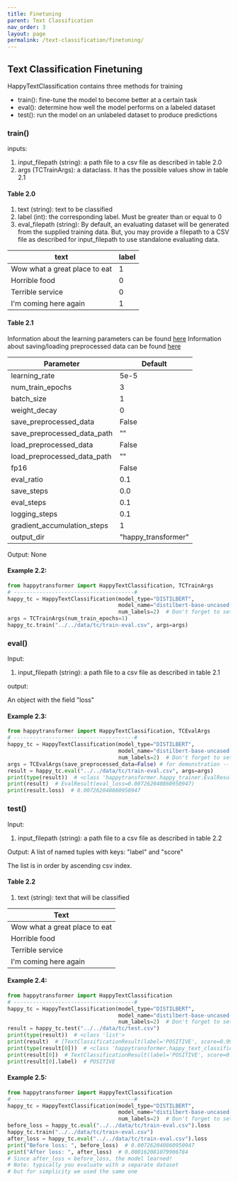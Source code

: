 ```yaml
---
title: Finetuning
parent: Text Classification
nav_order: 3
layout: page
permalink: /text-classification/finetuning/
---
```


## Text Classification Finetuning 

HappyTextClassification contains three methods for training 
- train(): fine-tune the model to become better at a certain task
- eval(): determine how well the model performs on a labeled dataset
- test(): run the model on an unlabeled dataset to produce predictions  

### train()

inputs: 
1. input_filepath (string): a path file to a csv file as described in table 2.0
2. args (TCTrainArgs): a dataclass. It has the possible values show in table 2.1

#### Table 2.0

1. text (string): text to be classified 
2. label (int): the corresponding label. Must be greater than or equal to 0
3. eval_filepath (string): By default, an evaluating dataset will be generated from the supplied training data. But, you may provide a filepath to a CSV file as described for input_filepath to use standalone evaluating data. 

| text                          | label |
|-------------------------------|-------|
| Wow what a great place to eat | 1     |
| Horrible food                 | 0     |
| Terrible service              | 0     |
| I'm coming here again         | 1     |


#### Table 2.1
Information about the learning parameters can be found [here](/learning-parameters/)
Information about saving/loading preprocessed data can be found [here](/save-load-data/)

| Parameter                    | Default             |
|------------------------------|---------------------|
| learning_rate                | 5e-5                |
| num_train_epochs             | 3                   |
| batch_size                   | 1                   |
| weight_decay                 | 0                   |
| save_preprocessed_data       | False               |
| save_preprocessed_data_path  | ""                  |
| load_preprocessed_data       | False               |
| load_preprocessed_data_path  | ""                  |
| fp16                         | False               |
| eval_ratio                   | 0.1                 |
| save_steps                   | 0.0                 |
| eval_steps                   | 0.1                 |
| logging_steps                | 0.1                 |
| gradient_accumulation_steps  | 1                   |
| output_dir                   | "happy_transformer" |

Output: None

#### Example 2.2:
```python
from happytransformer import HappyTextClassification, TCTrainArgs
# --------------------------------------#
happy_tc = HappyTextClassification(model_type="DISTILBERT",
                                   model_name="distilbert-base-uncased-finetuned-sst-2-english",
                                   num_labels=2)  # Don't forget to set num_labels! 
args = TCTrainArgs(num_train_epochs=1)
happy_tc.train("../../data/tc/train-eval.csv", args=args)

```

### eval()
Input:
1. input_filepath (string): a path file to a csv file as described in table 2.1

output:

An object with the field "loss"

#### Example 2.3:
```python
from happytransformer import HappyTextClassification, TCEvalArgs
# --------------------------------------#
happy_tc = HappyTextClassification(model_type="DISTILBERT",
                                   model_name="distilbert-base-uncased-finetuned-sst-2-english",
                                   num_labels=2)  # Don't forget to set num_labels!
args = TCEvalArgs(save_preprocessed_data=False) # for demonstration -- not needed 
result = happy_tc.eval("../../data/tc/train-eval.csv", args=args)
print(type(result))  # <class 'happytransformer.happy_trainer.EvalResult'>
print(result)  # EvalResult(eval_loss=0.007262040860950947)
print(result.loss)  # 0.007262040860950947

```

### test()
Input:
1. input_filepath (string): a path file to a csv file as described in table 2.2

Output: A list of named tuples with keys: "label" and "score"

The list is in order by ascending csv index. 

#### Table 2.2

1. text (string): text that will be classified  

| Text                          |
|-------------------------------|
| Wow what a great place to eat |
| Horrible food                 |
| Terrible service              |
| I'm coming here again         |


#### Example 2.4:
```python
from happytransformer import HappyTextClassification
# --------------------------------------#
happy_tc = HappyTextClassification(model_type="DISTILBERT",
                                   model_name="distilbert-base-uncased-finetuned-sst-2-english",
                                   num_labels=2)  # Don't forget to set num_labels!
result = happy_tc.test("../../data/tc/test.csv")
print(type(result))  # <class 'list'>
print(result)  # [TextClassificationResult(label='POSITIVE', score=0.9998401999473572), TextClassificationResult(label='LABEL_0', score=0.9772131443023682)...
print(type(result[0]))  # <class 'happytransformer.happy_text_classification.TextClassificationResult'>
print(result[0])  # TextClassificationResult(label='POSITIVE', score=0.9998401999473572)
print(result[0].label)  # POSITIVE


```


#### Example 2.5:
```python
from happytransformer import HappyTextClassification
# --------------------------------------#
happy_tc = HappyTextClassification(model_type="DISTILBERT",
                                   model_name="distilbert-base-uncased-finetuned-sst-2-english",
                                   num_labels=2)  # Don't forget to set num_labels!
before_loss = happy_tc.eval("../../data/tc/train-eval.csv").loss
happy_tc.train("../../data/tc/train-eval.csv")
after_loss = happy_tc.eval("../../data/tc/train-eval.csv").loss
print("Before loss: ", before_loss)  # 0.007262040860950947
print("After loss: ", after_loss)  # 0.000162081079906784
# Since after_loss < before_loss, the model learned!
# Note: typically you evaluate with a separate dataset
# but for simplicity we used the same one

```
